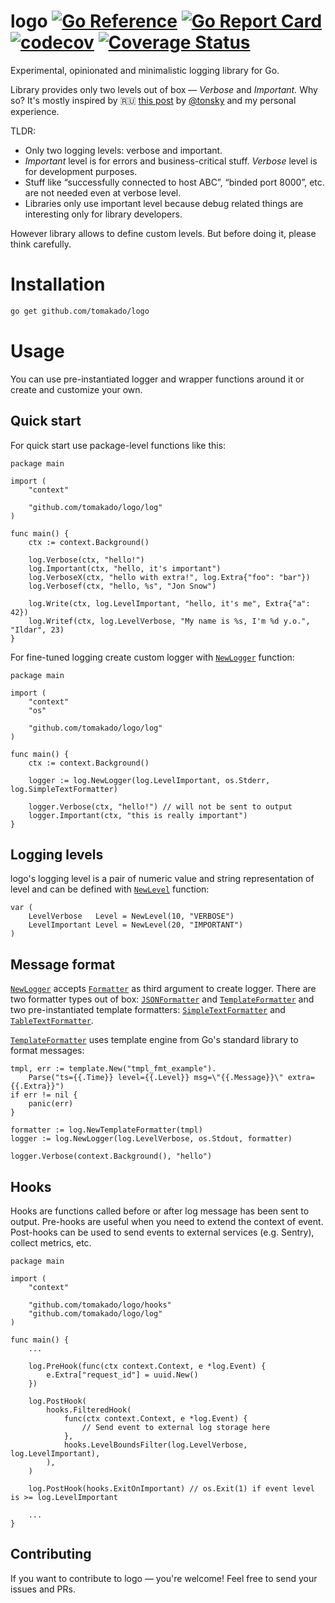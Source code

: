 # logo [![Go Reference](https://pkg.go.dev/badge/github.com/tomakado/logo.svg)](https://pkg.go.dev/github.com/tomakado/logo) [![Go Report Card](https://goreportcard.com/badge/github.com/tomakado/logo)](https://goreportcard.com/report/github.com/tomakado/logo) [![codecov](https://codecov.io/gh/tomakado/logo/branch/main/graph/badge.svg)](https://codecov.io/gh/tomakado/logo) [![Coverage Status](https://coveralls.io/repos/github/tomakado/logo/badge.svg?branch=main)](https://coveralls.io/github/tomakado/logo?branch=main) 

Experimental, opinionated and minimalistic logging library for Go.

Library provides only two levels out of box &mdash; *Verbose* and *Important.* Why so? It's mostly inspired by 🇷🇺 [this post](https://t.me/nikitonsky_pub/47) by [@tonsky](https://github.com/tonsky) and my personal experience.

TLDR:
- Only two logging levels: verbose and important.
- *Important* level is for errors and business-critical stuff. *Verbose* level is for development purposes.
- Stuff like &ldquo;successfully connected to host ABC&rdquo;, &ldquo;binded port 8000&rdquo;, etc. are not needed even at verbose level.
- Libraries only use important level because debug related things are interesting only for library developers.

However library allows to define custom levels. But before doing it, please think carefully.

# Installation

```bash
go get github.com/tomakado/logo
```

# Usage

You can use pre-instantiated logger and wrapper functions around
it or create and customize your own.

## Quick start

For quick start use package-level functions like this:

```golang
package main

import (
    "context"

    "github.com/tomakado/logo/log"
)

func main() {
    ctx := context.Background()

    log.Verbose(ctx, "hello!")
    log.Important(ctx, "hello, it's important")
    log.VerboseX(ctx, "hello with extra!", log.Extra{"foo": "bar"})
    log.Verbosef(ctx, "hello, %s", "Jon Snow")

    log.Write(ctx, log.LevelImportant, "hello, it's me", Extra{"a": 42})
    log.Writef(ctx, log.LevelVerbose, "My name is %s, I'm %d y.o.", "Ildar", 23)
}
```

For fine-tuned logging create custom logger with [`NewLogger`](https://pkg.go.dev/github.com/tomakado/logo/log#NewLogger) function:

```golang
package main

import (
    "context"
    "os"

    "github.com/tomakado/logo/log"
)

func main() {
    ctx := context.Background()

    logger := log.NewLogger(log.LevelImportant, os.Stderr, log.SimpleTextFormatter)

    logger.Verbose(ctx, "hello!") // will not be sent to output
    logger.Important(ctx, "this is really important")
}
```

## Logging levels

logo's logging level is a pair of numeric value and string representation of level and can be defined with [`NewLevel`](https://pkg.go.dev/github.com/tomakado/logo/log#NewLevel) function:

```golang
var (
    LevelVerbose   Level = NewLevel(10, "VERBOSE")
    LevelImportant Level = NewLevel(20, "IMPORTANT")
)
```

## Message format

[`NewLogger`](https://pkg.go.dev/github.com/tomakado/logo/log#NewLogger) accepts [`Formatter`](https://pkg.go.dev/github.com/tomakado/logo/log#Formatter) as third argument to create logger. There are two formatter types out of box: [`JSONFormatter`](https://pkg.go.dev/github.com/tomakado/logo/log#JSONFormatter) and [`TemplateFormatter`](https://pkg.go.dev/github.com/tomakado/logo/log#TemplateFormatter) and two pre-instantiated template formatters: [`SimpleTextFormatter`](https://pkg.go.dev/github.com/tomakado/logo/log#SimpleTextFormatter) and [`TableTextFormatter`](https://pkg.go.dev/github.com/tomakado/logo/log#TableTextFormatter).

[`TemplateFormatter`](https://pkg.go.dev/github.com/tomakado/logo/log#TemplatesFormatter) uses template engine from Go's standard library to format messages:

```golang
tmpl, err := template.New("tmpl_fmt_example").
    Parse("ts={{.Time}} level={{.Level}} msg=\"{{.Message}}\" extra={{.Extra}}")
if err != nil {
    panic(err)
}

formatter := log.NewTemplateFormatter(tmpl)
logger := log.NewLogger(log.LevelVerbose, os.Stdout, formatter)

logger.Verbose(context.Background(), "hello")
```

## Hooks

Hooks are functions called before or after log message has been sent to output. Pre-hooks are useful when you need to extend the context of event. Post-hooks can be used to send events to external services (e.g. Sentry), collect metrics, etc.

```golang
package main

import (
    "context"

    "github.com/tomakado/logo/hooks"
    "github.com/tomakado/logo/log"
)

func main() {
    ...

    log.PreHook(func(ctx context.Context, e *log.Event) {
        e.Extra["request_id"] = uuid.New()
    })

    log.PostHook(
        hooks.FilteredHook(
            func(ctx context.Context, e *log.Event) {
                // Send event to external log storage here
            },
            hooks.LevelBoundsFilter(log.LevelVerbose, log.LevelImportant),
        ),
    )

    log.PostHook(hooks.ExitOnImportant) // os.Exit(1) if event level is >= log.LevelImportant

    ...
}
```

## Contributing

If you want to contribute to logo &mdash; you're welcome! Feel free to send your issues and PRs.